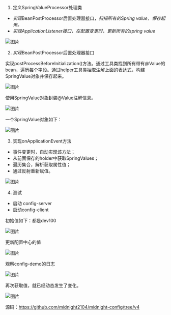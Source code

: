 1. 定义SpringValueProcessor处理类

- *实现*BeanPostProcessor后置处理器接口，*扫描所有的Spring value，保存起来。*
- *实现ApplicationListener接口，在配置变更时，更新所有的spring value*

![图片](https://mmbiz.qpic.cn/sz_mmbiz_png/rw1wCRwDbgYlzMXoUf7NTk14riacY6Yvl5wOibKD9s6WAKMdcM95icj78iafMfxTPxCvNZibn57CiatwTnO295mPf3Xg/640?wx_fmt=png&from=appmsg&tp=webp&wxfrom=5&wx_lazy=1&wx_co=1)

2. *实现*BeanPostProcessor后置处理器接口

实现postProcessBeforeInitialization()方法。通过工具类找到所有带有@Value的bean，遍历每个字段。通过helper工具类抽取注解上面的表达式，构建SpringValue对象并保存起来。

![图片](https://mmbiz.qpic.cn/sz_mmbiz_png/rw1wCRwDbgYlzMXoUf7NTk14riacY6Yvle6b17rwNn60WWMEfr2heqrXdC2HBZ9mKUOQ0qVRdOBcSk18ZhN6rww/640?wx_fmt=png&from=appmsg&tp=webp&wxfrom=5&wx_lazy=1&wx_co=1)

使用SpringValue对象封装@Value注解信息。

![图片](https://mmbiz.qpic.cn/sz_mmbiz_png/rw1wCRwDbgYlzMXoUf7NTk14riacY6YvlNgyEVDCOQYh5ialAy5b8jPiabjiamMT2PichsUU71YTwsa3Tue7hK74EhA/640?wx_fmt=png&from=appmsg&tp=webp&wxfrom=5&wx_lazy=1&wx_co=1)

一个SpringValue对象如下：

![图片](https://mmbiz.qpic.cn/sz_mmbiz_png/rw1wCRwDbgYlzMXoUf7NTk14riacY6YvlictgTibEKkvFXic5YjkAT4nh0ibvrJqgDC6ajg4mefjG5A8AqXBUwMrSOg/640?wx_fmt=png&from=appmsg&tp=webp&wxfrom=5&wx_lazy=1&wx_co=1)

3. 实现onApplicationEvent方法

- 事件变更时，自动实现该方法；
- 从前面保存的holder中获取SpringValues；
- 遍历集合，解析获取属性值；
- 通过反射重新赋值。

![图片](https://mmbiz.qpic.cn/sz_mmbiz_png/rw1wCRwDbgYlzMXoUf7NTk14riacY6YvljibrgMFz8x3Vm7mkXDqTmUnx5Q6To6cookEqDxOd0NBf6SEXWYjgBhQ/640?wx_fmt=png&from=appmsg&tp=webp&wxfrom=5&wx_lazy=1&wx_co=1)

4. 测试

- 启动 config-server
- 启动config-client

初始值如下：都是dev100

![图片](https://mmbiz.qpic.cn/sz_mmbiz_png/rw1wCRwDbgYlzMXoUf7NTk14riacY6YvlvKbZjpnr8K2iaxibsIiawznbKDlCic0ydxMMaFjo8pMzz2SUrkvETKSW4A/640?wx_fmt=png&from=appmsg&tp=webp&wxfrom=5&wx_lazy=1&wx_co=1)

更新配置中心的值

![图片](https://mmbiz.qpic.cn/sz_mmbiz_png/rw1wCRwDbgYlzMXoUf7NTk14riacY6Yvl3V4jhn7u4AovRWqBqZWpAQCqYwp1ZIlrEmib7zpnSZMDoTLwCicHTjvw/640?wx_fmt=png&from=appmsg&tp=webp&wxfrom=5&wx_lazy=1&wx_co=1)

观察config-demo的日志

![图片](https://mmbiz.qpic.cn/sz_mmbiz_png/rw1wCRwDbgYlzMXoUf7NTk14riacY6YvlTiacKN4jvkEAa3ByZVXKGqxlBmTL7OooCJwT4ibOp6UDaJ2BvicknrG5g/640?wx_fmt=png&from=appmsg&tp=webp&wxfrom=5&wx_lazy=1&wx_co=1)

再次获取值，就已经动态发生了变化。

![图片](https://mmbiz.qpic.cn/sz_mmbiz_png/rw1wCRwDbgYlzMXoUf7NTk14riacY6YvldtYwh1Y2YrAT7s9nhuGJia80cl55X20wRDlsbvWK5Edaahrd4qIYmxA/640?wx_fmt=png&from=appmsg&tp=webp&wxfrom=5&wx_lazy=1&wx_co=1)

源码：https://github.com/midnight2104/midnight-config/tree/v4